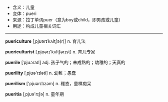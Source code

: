 - <span class="definition">含义：儿童</span>
- <span class="definition">变体：pueri</span>
- <span class="definition">来源：拉丁单词puer（意为boy或child，即男孩或儿童）</span>
- <span class="definition">用途：构成儿童相关词汇</span>

---

<span class="vocabulary">**puericulture**</span> [ˌpjʊərɪˈkʌltʃə(r)] n. 育儿法

<span class="vocabulary">**puericulturist**</span> [ˌpjʊərɪ'kʌltʃərɪst] n. 育儿专家

<span class="vocabulary">**puerile**</span> [ˈpjʊəraɪl] adj. 孩子气的；未成熟的；幼稚的；天真的

<span class="vocabulary">**puerility**</span> [ˌpjʊə'rɪləti] n. 幼稚；愚蠢

<span class="vocabulary">**puerilism**</span> ['pjʊərɪlɪzəm] n. 稚态，童样痴呆

<span class="vocabulary">**pueritia**</span> [ˌpjʊə'rɪʃə] n. 童年期

